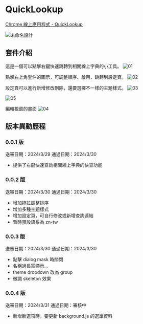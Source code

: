 # QuickLookup

[Chrome 線上應用程式 - QuickLookup](https://chromewebstore.google.com/detail/quick-lookup/fonahidkajbgfhkmencgicnlpnhhcjlb?hl=zh-TW&authuser=0)

![未命名設計](https://hackmd.io/_uploads/rJEPRHEk0.png)

## 套件介紹

這是一個可以點擊右鍵快速跳轉到相關線上字典的小工具。
![01](https://hackmd.io/_uploads/B186kDBJA.png)

點擊右上角套件的圖示，可調整順序、啟用、跳轉到設定頁。
![02](https://hackmd.io/_uploads/S1UT1vSyR.png)

設定頁可以進行新增修改刪除，還要選擇不一樣的主題樣式。
![03](https://hackmd.io/_uploads/ByLTkDSJA.png)

![05](https://hackmd.io/_uploads/rk6Pk_ByA.png)

編輯視窗的畫面
![04](https://hackmd.io/_uploads/H1IpJvrkA.png)

## 版本異動歷程

### 0.0.1 版
送審日期：2024/3/29
通過日期：2024/3/30
- 提供了右鍵快速查詢相關線上字典的快查功能

### 0.0.2 版
送審日期：2024/3/30
通過日期：2024/3/30
- 增加拖拉調整排序
- 增加多種主題樣式
- 增加設定頁，可自行修改或新增查詢連結
- 暫時預設語系為 zn-tw

### 0.0.3 版
送審日期：2024/3/30
通過日期：2024/3/30
- 點擊 dialog mask 時關閉
- 名稱過長需顯示...
- theme dropdown 改為 group
- 微調 skeleton 效果

### 0.0.4 版
送審日期：2024/3/31
通過日期：審核中
- 新增新選項時，要更新 background.js 的選單資料